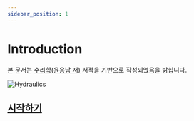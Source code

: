 ```yaml
---
sidebar_position: 1
---
```


# Introduction

본 문서는 [수리학(윤용남 저)](http://www.yes24.com/Product/Goods/12327110) 서적을 기반으로 작성되었음을 밝힙니다. 

![Hydraulics](http://image.yes24.com/momo/TopCate335/MidCate002/33410112.jpg) 

## [시작하기](/docs/category/hydraulics)
